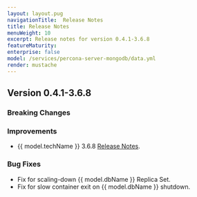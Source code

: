 ```yaml
---
layout: layout.pug
navigationTitle:  Release Notes
title: Release Notes
menuWeight: 10
excerpt: Release notes for version 0.4.1-3.6.8
featureMaturity:
enterprise: false
model: /services/percona-server-mongodb/data.yml
render: mustache
---
```


## Version 0.4.1-3.6.8

### Breaking Changes

### Improvements
- {{ model.techName }} 3.6.8 [Release Notes](https://www.percona.com/blog/2016/08/11/percona-server-mongodb-3-2-8-2-0-now-available/).

### Bug Fixes
- Fix for scaling-down {{ model.dbName }} Replica Set.
- Fix for slow container exit on {{ model.dbName }} shutdown.
